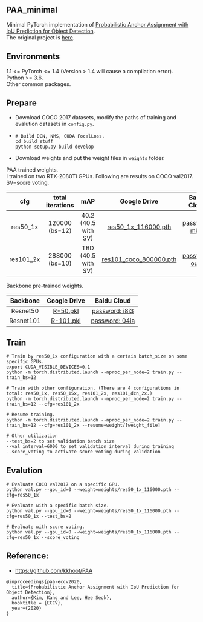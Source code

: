 ## PAA_minimal
Minimal PyTorch implementation of [Probabilistic Anchor Assignment with IoU Prediction for Object Detection](https://arxiv.org/abs/2007.08103).  
The original project is [here](https://github.com/kkhoot/PAA).  

## Environments  
1.1 <= PyTorch <= 1.4 (Version > 1.4 will cause a compilation error).  
Python >= 3.6.   
Other common packages.  

## Prepare
- Download COCO 2017 datasets, modify the paths of training and evalution datasets in `config.py`. 
- ```
  # Build DCN, NMS, CUDA FocalLoss.
  cd build_stuff
  python setup.py build develop
  ```

- Download weights and put the weight files in `weights` folder.  

PAA trained weights.  
I trained on two RTX-2080Ti GPUs. Following are results on COCO val2017. SV=score voting.

|cfg        |total iterations| mAP                         | Google Drive                                                                                       |Baidu Cloud                                                       |
|:---------:|:--------------:|:---------------------------:|:--------------------------------------------------------------------------------------------------:|:----------------------------------------------------------------:|
|res50_1x   |120000 (bs=12)  |40.2 (40.5 with SV)| [res50_1x_116000.pth](https://drive.google.com/file/d/1lePvujaE42xHXXN-pxIveHiE8bEt7Azg/view?usp=sharing)    |[password: mksf](https://pan.baidu.com/s/1XDeDwg1Xw9GJCucJNqdNZw) |
|res101_2x  |288000 (bs=10)  |TBD  (40.5 with SV)| [res101_coco_800000.pth](https://drive.google.com/file/d/1KyjhkLEw0D8zP8IiJTTOR0j6PGecKbqS/view?usp=sharing) |[password: oubr](https://pan.baidu.com/s/1uX_v1RPISxgwQ2LdsbJrJQ) |

Backbone pre-trained weights.  

| Backbone  | Google Drive                                                                                    |Baidu Cloud                                                        |
|:---------:|:-----------------------------------------------------------------------------------------------:|:-----------------------------------------------------------------:|
| Resnet50  | [R-50.pkl](https://drive.google.com/file/d/1hIhYjTRzA7qnslwkiBmPFttQURto6VeC/view?usp=sharing)  | [password: i8i3](https://pan.baidu.com/s/1MeTs6Ml4h4dc4Xue3RZdZQ) |
| Resnet101 | [R-101.pkl](https://drive.google.com/file/d/1ZBPXe5n5dLfHjCUn1G6Z91TQFM4kBO_y/view?usp=sharing) | [password: 04ia](https://pan.baidu.com/s/1BACQ3XT2k4Qaa0yC80USpA) |


## Train

```
# Train by res50_1x configuration with a certain batch_size on some specific GPUs.
export CUDA_VISIBLE_DEVICES=0,1
python -m torch.distributed.launch --nproc_per_node=2 train.py --train_bs=12

# Train with other configuration. (There are 4 configurations in total: res50_1x, res50_15x, res101_2x, res101_dcn_2x.)
python -m torch.distributed.launch --nproc_per_node=2 train.py --train_bs=12 --cfg=res101_2x

# Resume training.
python -m torch.distributed.launch --nproc_per_node=2 train.py --train_bs=12 --cfg=res101_2x --resume=weight/[weight_file]

# Other utilization 
--test_bs=2 to set validation batch size
--val_interval=6000 to set validation interval during training
--score_voting to activate score voting during validation
```


## Evalution
```
# Evaluate COCO val2017 on a specific GPU.
python val.py --gpu_id=0 --weight=weights/res50_1x_116000.pth --cfg=res50_1x

# Evaluate with a specific batch size.
python val.py --gpu_id=0 --weight=weights/res50_1x_116000.pth --cfg=res50_1x --test_bs=2

# Evaluate with score voting.
python val.py --gpu_id=0 --weight=weights/res50_1x_116000.pth --cfg=res50_1x --score_voting
```

## Reference:
- https://github.com/kkhoot/PAA
```
@inproceedings{paa-eccv2020,
  title={Probabilistic Anchor Assignment with IoU Prediction for Object Detection},
  author={Kim, Kang and Lee, Hee Seok},
  booktitle = {ECCV},
  year={2020}
}
```
